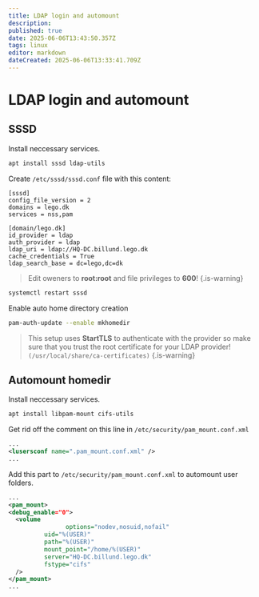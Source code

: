 ```yaml
---
title: LDAP login and automount
description: 
published: true
date: 2025-06-06T13:43:50.357Z
tags: linux
editor: markdown
dateCreated: 2025-06-06T13:33:41.709Z
---
```


# LDAP login and automount

## SSSD

Install neccessary services.
```bash
apt install sssd ldap-utils
```

Create `/etc/sssd/sssd.conf` file with this content:
```
[sssd]
config_file_version = 2
domains = lego.dk
services = nss,pam

[domain/lego.dk]
id_provider = ldap
auth_provider = ldap
ldap_uri = ldap://HQ-DC.billund.lego.dk
cache_credentials = True
ldap_search_base = dc=lego,dc=dk
```
> Edit oweners to **root:root** and file privileges to **600**!
{.is-warning}

```bash
systemctl restart sssd
```

Enable auto home directory creation

```bash
pam-auth-update --enable mkhomedir
```

> This setup uses **StartTLS** to authenticate with the provider so make sure that you trust the root certificate for your LDAP provider! `(/usr/local/share/ca-certificates)`
{.is-warning}


## Automount homedir

Install neccessary services.
```bash
apt install libpam-mount cifs-utils
```

Get rid off the comment on this line in `/etc/security/pam_mount.conf.xml`
```xml
...
<lusersconf name=".pam_mount.conf.xml" />
...
```


Add this part to `/etc/security/pam_mount.conf.xml` to automount user folders.
```xml
...
<pam_mount>
<debug_enable="0">
  <volume
    			options="nodev,nosuid,nofail"
          uid="%(USER)"
          path="%(USER)"
          mount_point="/home/%(USER)"
          server="HQ-DC.billund.lego.dk"
          fstype="cifs"
  />
</pam_mount>
...
```


